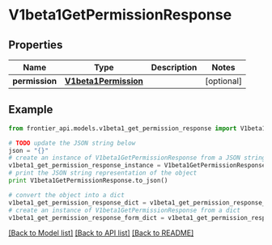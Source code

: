 # V1beta1GetPermissionResponse


## Properties
Name | Type | Description | Notes
------------ | ------------- | ------------- | -------------
**permission** | [**V1beta1Permission**](V1beta1Permission.md) |  | [optional] 

## Example

```python
from frontier_api.models.v1beta1_get_permission_response import V1beta1GetPermissionResponse

# TODO update the JSON string below
json = "{}"
# create an instance of V1beta1GetPermissionResponse from a JSON string
v1beta1_get_permission_response_instance = V1beta1GetPermissionResponse.from_json(json)
# print the JSON string representation of the object
print V1beta1GetPermissionResponse.to_json()

# convert the object into a dict
v1beta1_get_permission_response_dict = v1beta1_get_permission_response_instance.to_dict()
# create an instance of V1beta1GetPermissionResponse from a dict
v1beta1_get_permission_response_form_dict = v1beta1_get_permission_response.from_dict(v1beta1_get_permission_response_dict)
```
[[Back to Model list]](../README.md#documentation-for-models) [[Back to API list]](../README.md#documentation-for-api-endpoints) [[Back to README]](../README.md)


